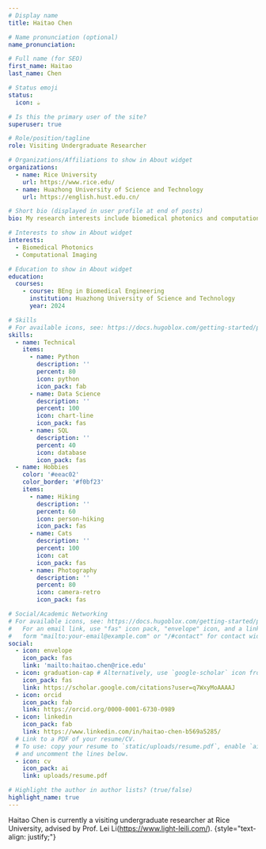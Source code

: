 ```yaml
---
# Display name
title: Haitao Chen

# Name pronunciation (optional)
name_pronunciation: 

# Full name (for SEO)
first_name: Haitao
last_name: Chen

# Status emoji
status:
  icon: ☕️

# Is this the primary user of the site?
superuser: true

# Role/position/tagline
role: Visiting Undergraduate Researcher

# Organizations/Affiliations to show in About widget
organizations:
  - name: Rice University
    url: https://www.rice.edu/
  - name: Huazhong University of Science and Technology
    url: https://english.hust.edu.cn/

# Short bio (displayed in user profile at end of posts)
bio: My research interests include biomedical photonics and computational imaging

# Interests to show in About widget
interests:
  - Biomedical Photonics
  - Computational Imaging

# Education to show in About widget
education:
  courses:
    - course: BEng in Biomedical Engineering
      institution: Huazhong University of Science and Technology
      year: 2024

# Skills
# For available icons, see: https://docs.hugoblox.com/getting-started/page-builder/#icons
skills:
  - name: Technical
    items:
      - name: Python
        description: ''
        percent: 80
        icon: python
        icon_pack: fab
      - name: Data Science
        description: ''
        percent: 100
        icon: chart-line
        icon_pack: fas
      - name: SQL
        description: ''
        percent: 40
        icon: database
        icon_pack: fas
  - name: Hobbies
    color: '#eeac02'
    color_border: '#f0bf23'
    items:
      - name: Hiking
        description: ''
        percent: 60
        icon: person-hiking
        icon_pack: fas
      - name: Cats
        description: ''
        percent: 100
        icon: cat
        icon_pack: fas
      - name: Photography
        description: ''
        percent: 80
        icon: camera-retro
        icon_pack: fas

# Social/Academic Networking
# For available icons, see: https://docs.hugoblox.com/getting-started/page-builder/#icons
#   For an email link, use "fas" icon pack, "envelope" icon, and a link in the
#   form "mailto:your-email@example.com" or "/#contact" for contact widget.
social:
  - icon: envelope
    icon_pack: fas
    link: 'mailto:haitao.chen@rice.edu'
  - icon: graduation-cap # Alternatively, use `google-scholar` icon from `ai` icon pack
    icon_pack: fas
    link: https://scholar.google.com/citations?user=q7WxyMoAAAAJ
  - icon: orcid
    icon_pack: fab
    link: https://orcid.org/0000-0001-6730-0989
  - icon: linkedin
    icon_pack: fab
    link: https://www.linkedin.com/in/haitao-chen-b569a5285/
  # Link to a PDF of your resume/CV.
  # To use: copy your resume to `static/uploads/resume.pdf`, enable `ai` icons in `params.yaml`,
  # and uncomment the lines below.
  - icon: cv
    icon_pack: ai
    link: uploads/resume.pdf

# Highlight the author in author lists? (true/false)
highlight_name: true
---
```


Haitao Chen is currently a visiting undergraduate researcher at Rice University, advised by Prof. Lei Li(https://www.light-leili.com/).
{style="text-align: justify;"}
